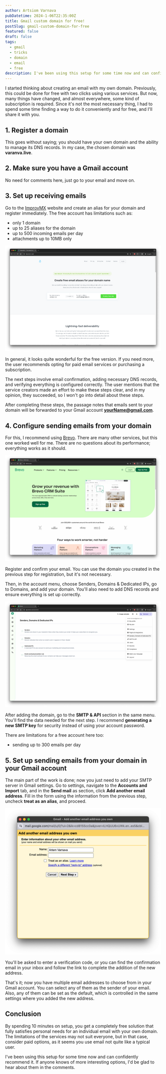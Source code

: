 ```yaml
---
author: Artsiom Varnava
pubDatetime: 2024-1-06T22:35:00Z
title: Gmail custom domain for free!
postSlug: gmail-custom-domain-for-free
featured: false
draft: false
tags:
  - gmail
  - tricks
  - domain
  - email
  - free
description: I've been using this setup for some time now and can confidently recommend it. It allows you to use your custom domain on your Gmail account for free.
---
```


I started thinking about creating an email with my own domain. Previously, this could be done for free with two clicks using various services. But now, many things have changed, and almost everywhere, some kind of subscription is required. Since it's not the most necessary thing, I had to spend some time finding a way to do it conveniently and for free, and I'll share it with you.

## 1. Register a domain

This goes without saying; you should have your own domain and the ability to manage its DNS records. In my case, the chosen domain was **varanva.live**.

## 2. Make sure you have a Gmail account

No need for comments here, just go to your email and move on.

## 3. Set up receiving emails

Go to the [ImprovMX](https://improvmx.com/) website and create an alias for your domain and register immediately. The free account has limitations such as:

- only 1 domain
- up to 25 aliases for the domain
- up to 500 incoming emails per day
- attachments up to 10MB only

![ImprovMX](./improvmx.png)

In general, it looks quite wonderful for the free version. If you need more, the user recommends opting for paid email services or purchasing a subscription.

The next steps involve email confirmation, adding necessary DNS records, and verifying everything is configured correctly. The user mentions that the service creators made an effort to make these steps clear, and in my opinion, they succeeded, so I won't go into detail about these steps.

After completing these steps, the passage notes that emails sent to your domain will be forwarded to your Gmail account **yourName@gmail.com**.

## 4. Configure sending emails from your domain

For this, I recommend using [Brevo](https://www.brevo.com/). There are many other services, but this one worked well for me. There are no questions about its performance; everything works as it should.

![Brevo](./brevo.png)

Register and confirm your email. You can use the domain you created in the previous step for registration, but it's not necessary.

Then, in the account menu, choose Senders, Domains & Dedicated IPs, go to Domains, and add your domain. You'll also need to add DNS records and ensure everything is set up correctly.

![Brevo account](./brevo-account.png)

After adding the domain, go to the **SMTP & API** section in the same menu. You'll find the data needed for the next step. I recommend **generating a new SMTP key** for security instead of using your account password.

There are limitations for a free account here too:

- sending up to 300 emails per day

## 5. Set up sending emails from your domain in your Gmail account

The main part of the work is done; now you just need to add your SMTP server in Gmail settings. Go to settings, navigate to the **Accounts and Import** tab, and in the **Send mail** as section, click **Add another email address**. Fill in the form using the information from the previous step, uncheck **treat as an alias**, and proceed.

![Gmail settings](./gmail-settings.png)

You'll be asked to enter a verification code, or you can find the confirmation email in your inbox and follow the link to complete the addition of the new address.

That's it; now you have multiple email addresses to choose from in your Gmail account. You can select any of them as the sender of your email. Also, any of them can be set as the default, which is controlled in the same settings where you added the new address.

## Conclusion

By spending 10 minutes on setup, you get a completely free solution that fully satisfies personal needs for an individual email with your own domain. The limitations of the services may not suit everyone, but in that case, consider paid options, as it seems you use email not quite like a typical user.

I've been using this setup for some time now and can confidently recommend it. If anyone knows of more interesting options, I'd be glad to hear about them in the comments.

